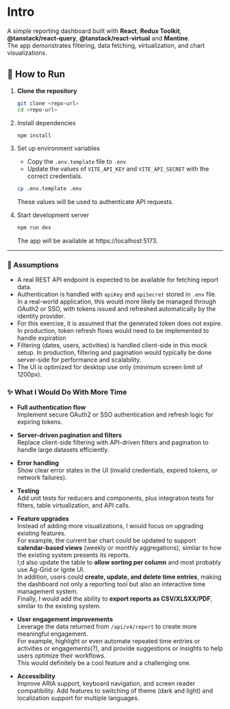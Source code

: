 # Intro

A simple reporting dashboard built with **React**, **Redux Toolkit**, **@tanstack/react-query**, **@tanstack/react-virtual** and **Mantine**.  
The app demonstrates filtering, data fetching, virtualization, and chart visualizations.

## 🚀 How to Run

1. **Clone the repository**

    ```bash
    git clone <repo-url>
    cd <repo-url>
    ```

2. Install dependencies

    ```bash
    npm install
    ```

3. Set up environment variables
    - Copy the `.env.template` file to `.env`
    - Update the values of `VITE_API_KEY` and `VITE_API_SECRET` with the correct credentials.

    ```bash
    cp .env.template .env
    ```

    These values will be used to authenticate API requests.

4. Start development server

    ```bash
    npm run dev
    ```

    The app will be available at https://localhost:5173.

---

### 📌 Assumptions

- A real REST API endpoint is expected to be available for fetching report data.
- Authentication is handled with `apiKey` and `apiSecret` stored in `.env` file. In a real-world application, this would more likely be managed through OAuth2 or SSO, with tokens issued and refreshed automatically by the identity provider.
- For this exercise, it is assumed that the generated token does not expire. In production, token refresh flows would need to be implemented to handle expiration
- Filtering (dates, users, activities) is handled client-side in this mock setup. In production, filtering and pagination would typically be done server-side for performance and scalability.
- The UI is optimized for desktop use only (minimum screen limit of 1200px).

### ✨ What I Would Do With More Time

- **Full authentication flow**  
  Implement secure OAuth2 or SSO authentication and refresh logic for expiring tokens.

- **Server-driven pagination and filters**  
  Replace client-side filtering with API-driven filters and pagination to handle large datasets efficiently.

- **Error handling**  
  Show clear error states in the UI (invalid credentials, expired tokens, or network failures).

- **Testing**  
  Add unit tests for reducers and components, plus integration tests for filters, table virtualization, and API calls.

- **Feature upgrades**  
  Instead of adding more visualizations, I would focus on upgrading existing features.  
  For example, the current bar chart could be updated to support **calendar-based views** (weekly or monthly aggregations), similar to how the existing system presents its reports.  
  I;d also update the table to **allow sorting per column** and most probably use Ag-Grid or Ignte UI.  
  In addition, users could **create, update, and delete time entries**, making the dashboard not only a reporting tool but also an interactive time management system.  
  Finally, I would add the ability to **export reports as CSV/XLSXX/PDF**, similar to the existing system.

- **User engagement improvements**  
  Leverage the data returned from `/api/v4/report` to create more meaningful engagement.  
  For example, highlight or even automate repeated time entries or activities or engagements(?), and provide suggestions or insights to help users optimize their workflows.  
  This would definitely be a cool feature and a challenging one.

- **Accessibility**  
  Improve ARIA support, keyboard navigation, and screen reader compatibility. Add features to switching of theme (dark and light) and localization support for multiple languages.
